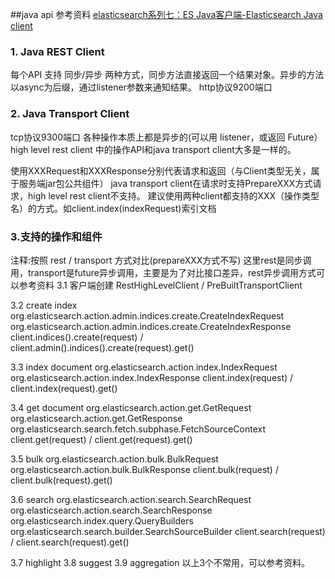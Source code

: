 ##java api
参考资料
[elasticsearch系列七：ES Java客户端-Elasticsearch Java client](https://blog.csdn.net/qq_26676207/article/details/81019677?utm_medium=distribute.pc_relevant.none-task-blog-BlogCommendFromMachineLearnPai2-2.control&dist_request_id=&depth_1-utm_source=distribute.pc_relevant.none-task-blog-BlogCommendFromMachineLearnPai2-2.control)

### 1. Java REST Client
每个API 支持 同步/异步 两种方式，同步方法直接返回一个结果对象。异步的方法以async为后缀，通过listener参数来通知结果。
http协议9200端口

### 2. Java Transport Client
tcp协议9300端口
各种操作本质上都是异步的(可以用 listener，或返回 Future）
high level rest client 中的操作API和java transport client大多是一样的。

使用XXXRequest和XXXResponse分别代表请求和返回（与Client类型无关，属于服务端jar包公共组件）
java transport client在请求时支持PrepareXXX方式请求，high level rest client不支持。
建议使用两种client都支持的XXX（操作类型名）的方式。如client.index(indexRequest)索引文档

### 3.支持的操作和组件
注释:按照  rest / transport 方式对比(prepareXXX方式不写)
这里rest是同步调用，transport是future异步调用，主要是为了对比接口差异，rest异步调用方式可以参考资料
3.1 客户端创建
RestHighLevelClient / PreBuiltTransportClient

3.2 create index
org.elasticsearch.action.admin.indices.create.CreateIndexRequest
org.elasticsearch.action.admin.indices.create.CreateIndexResponse
client.indices().create(request) / client.admin().indices().create(request).get()

3.3 index document
org.elasticsearch.action.index.IndexRequest
org.elasticsearch.action.index.IndexResponse
client.index(request) / client.index(request).get()

3.4 get document
org.elasticsearch.action.get.GetRequest
org.elasticsearch.action.get.GetResponse
org.elasticsearch.search.fetch.subphase.FetchSourceContext
client.get(request) / client.get(request).get()

3.5 bulk
org.elasticsearch.action.bulk.BulkRequest
org.elasticsearch.action.bulk.BulkResponse
client.bulk(request) / client.bulk(request).get()

3.6 search
org.elasticsearch.action.search.SearchRequest
org.elasticsearch.action.search.SearchResponse
org.elasticsearch.index.query.QueryBuilders
org.elasticsearch.search.builder.SearchSourceBuilder
client.search(request) / client.search(request).get()

3.7 highlight
3.8 suggest
3.9 aggregation
以上3个不常用，可以参考资料。

